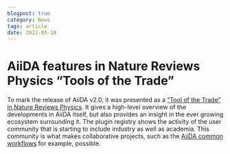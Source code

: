 ```yaml
---
blogpost: true
category: News
tags: article
date: 2022-05-18
---
```


# AiiDA features in Nature Reviews Physics “Tools of the Trade”

To mark the release of AiiDA v2.0, it was presented as a [“Tool of the Trade” in Nature Reviews Physics](https://www.nature.com/articles/s42254-022-00463-1). It gives a high-level overview of the developments in AiiDA itself, but also provides an insight in the ever growing ecosystem surrounding it. The plugin registry shows the activity of the user community that is starting to include industry as well as academia. This community is what makes collaborative projects, such as the [AiiDA common workflows](https://aiida-common-workflows.readthedocs.io) for example, possible.
